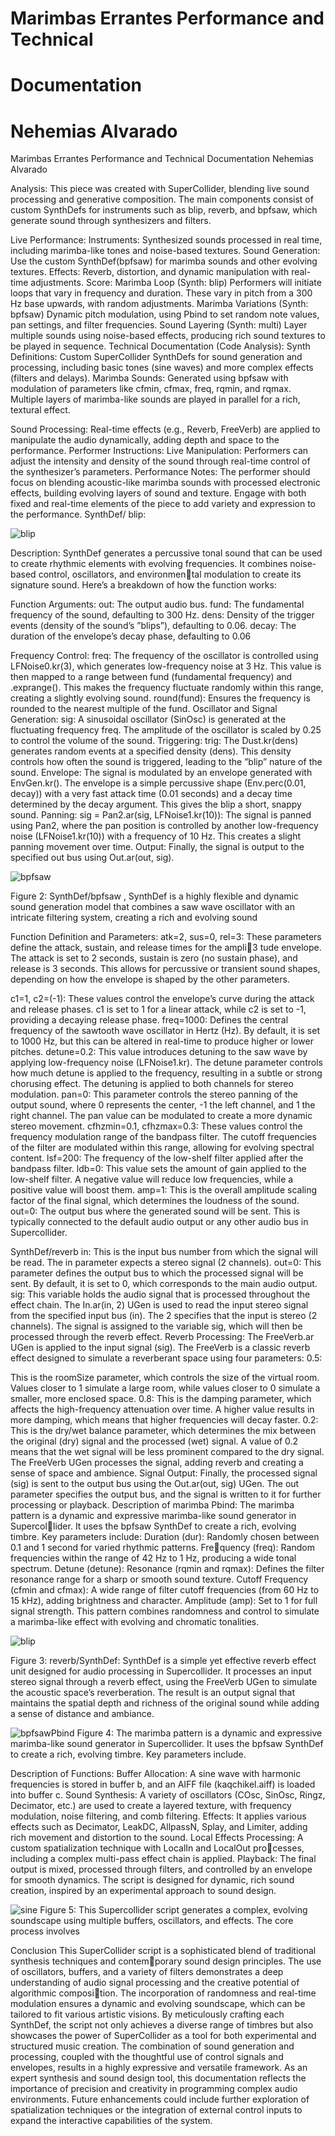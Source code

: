 # Marimbas Errantes Performance and Technical
# Documentation
# Nehemias Alvarado



Marimbas Errantes Performance and Technical
Documentation
Nehemias Alvarado

Analysis:
This piece was created with SuperCollider, blending live sound processing and generative composition. The main components consist of custom SynthDefs for instruments such as blip, reverb, and
bpfsaw, which generate sound through synthesizers and filters.

Live Performance:
Instruments: Synthesized sounds processed in real time, including marimba-like tones and
noise-based textures.
Sound Generation: Use the custom SynthDef(bpfsaw) for marimba sounds and other evolving
textures.
Effects: Reverb, distortion, and dynamic manipulation with real-time adjustments.
Score: Marimba Loop (Synth: blip) Performers will initiate loops that vary in frequency and
duration. These vary in pitch from a 300 Hz base upwards, with random adjustments.
Marimba Variations (Synth: bpfsaw) Dynamic pitch modulation, using Pbind to set random
note values, pan settings, and filter frequencies.
Sound Layering (Synth: multi) Layer multiple sounds using noise-based effects, producing
rich sound textures to be played in sequence.
Technical Documentation (Code Analysis):
Synth Definitions: Custom SuperCollider SynthDefs for sound generation and processing,
including basic tones (sine waves) and more complex effects (filters and delays).
Marimba Sounds: Generated using bpfsaw with modulation of parameters like cfmin, cfmax,
freq, rqmin, and rqmax. Multiple layers of marimba-like sounds are played in parallel for a rich,
textural effect.

Sound Processing: Real-time effects (e.g., Reverb, FreeVerb) are applied to manipulate the
audio dynamically, adding depth and space to the performance.
Performer Instructions:
Live Manipulation: Performers can adjust the intensity and density of the sound through real-time
control of the synthesizer’s parameters.
Performance Notes: The performer should focus on blending acoustic-like marimba sounds
with processed electronic effects, building evolving layers of sound and texture.
Engage with both fixed and real-time elements of the piece to add variety and expression to the
performance.
SynthDef/ blip:

![blip](https://github.com/user-attachments/assets/ed7e47d6-91d1-4d30-91dd-34d7db515f3d)

Description: SynthDef generates a percussive tonal sound that can be used to create rhythmic
elements with evolving frequencies. It combines noise-based control, oscillators, and environmental modulation to create its signature sound. Here’s a breakdown of how the function works:

Function Arguments:
out: The output audio bus.
fund: The fundamental frequency of the sound, defaulting to 300 Hz.
dens: Density of the trigger events (density of the sound’s ”blips”), defaulting to 0.06.
decay: The duration of the envelope’s decay phase, defaulting to 0.06


Frequency Control: freq: The frequency of the oscillator is controlled using LFNoise0.kr(3),
which generates low-frequency noise at 3 Hz. This value is then mapped to a range between fund
(fundamental frequency) and .exprange(). This makes the frequency fluctuate randomly within
this range, creating a slightly evolving sound. round(fund): Ensures the frequency is rounded to
the nearest multiple of the fund.
Oscillator and Signal Generation: sig: A sinusoidal oscillator (SinOsc) is generated at the
fluctuating frequency freq. The amplitude of the oscillator is scaled by 0.25 to control the volume
of the sound. Triggering: trig: The Dust.kr(dens) generates random events at a specified density
(dens). This density controls how often the sound is triggered, leading to the ”blip” nature of the
sound.
Envelope:
The signal is modulated by an envelope generated with EnvGen.kr(). The envelope is a simple
percussive shape (Env.perc(0.01, decay)) with a very fast attack time (0.01 seconds) and a decay
time determined by the decay argument. This gives the blip a short, snappy sound.
Panning: sig = Pan2.ar(sig, LFNoise1.kr(10)): The signal is panned using Pan2, where the
pan position is controlled by another low-frequency noise (LFNoise1.kr(10)) with a frequency of
10 Hz. This creates a slight panning movement over time.
Output: Finally, the signal is output to the specified out bus using Out.ar(out, sig).


![bpfsaw](https://github.com/user-attachments/assets/e0addf6c-4392-437b-98e7-2760acd33233)

Figure 2: SynthDef/bpfsaw , SynthDef is a highly flexible and dynamic sound generation model
that combines a saw wave oscillator with an intricate filtering system, creating a rich and evolving
sound

Function Definition and Parameters:
atk=2, sus=0, rel=3: These parameters define the attack, sustain, and release times for the ampli3
tude envelope. The attack is set to 2 seconds, sustain is zero (no sustain phase), and release is 3
seconds. This allows for percussive or transient sound shapes, depending on how the envelope is
shaped by the other parameters.

c1=1, c2=(-1): These values control the envelope’s curve during the attack and release phases.
c1 is set to 1 for a linear attack, while c2 is set to -1, providing a decaying release phase.
freq=1000: Defines the central frequency of the sawtooth wave oscillator in Hertz (Hz). By
default, it is set to 1000 Hz, but this can be altered in real-time to produce higher or lower pitches.
detune=0.2: This value introduces detuning to the saw wave by applying low-frequency noise
(LFNoise1.kr).
The detune parameter controls how much detune is applied to the frequency, resulting in a
subtle or strong chorusing effect. The detuning is applied to both channels for stereo modulation.
pan=0: This parameter controls the stereo panning of the output sound, where 0 represents
the center, -1 the left channel, and 1 the right channel. The pan value can be modulated to create a
more dynamic stereo movement.
cfhzmin=0.1, cfhzmax=0.3: These values control the frequency modulation range of the
bandpass filter. The cutoff frequencies of the filter are modulated within this range, allowing
for evolving spectral content.
lsf=200: The frequency of the low-shelf filter applied after the bandpass filter.
ldb=0: This value sets the amount of gain applied to the low-shelf filter. A negative value will
reduce low frequencies, while a positive value will boost them.
amp=1: This is the overall amplitude scaling factor of the final signal, which determines the
loudness of the sound.
out=0: The output bus where the generated sound will be sent. This is typically connected to the
default audio output or any other audio bus in Supercollider.

SynthDef/reverb
in: This is the input bus number from which the signal will be read. The in parameter expects
a stereo signal (2 channels). out=0: This parameter defines the output bus to which the processed
signal will be sent. By default, it is set to 0, which corresponds to the main audio output.
sig: This variable holds the audio signal that is processed throughout the effect chain.
The In.ar(in, 2) UGen is used to read the input stereo signal from the specified input bus (in).
The 2 specifies that the input is stereo (2 channels). The signal is assigned to the variable sig,
which will then be processed through the reverb effect.
Reverb Processing: The FreeVerb.ar UGen is applied to the input signal (sig). The FreeVerb
is a classic reverb effect designed to simulate a reverberant space using four parameters: 0.5: 

This is the roomSize parameter, which controls the size of the virtual room. Values closer to 1 simulate
a large room, while values closer to 0 simulate a smaller, more enclosed space. 0.8: This is the
damping parameter, which affects the high-frequency attenuation over time. A higher value results
in more damping, which means that higher frequencies will decay faster. 0.2: This is the dry/wet
balance parameter, which determines the mix between the original (dry) signal and the processed
(wet) signal. A value of 0.2 means that the wet signal will be less prominent compared to the dry
signal. The FreeVerb UGen processes the signal, adding reverb and creating a sense of space and
ambience. Signal Output:
Finally, the processed signal (sig) is sent to the output bus using the Out.ar(out, sig) UGen.
The out parameter specifies the output bus, and the signal is written to it for further processing or
playback.
Description of marimba Pbind:
The marimba pattern is a dynamic and expressive marimba-like sound generator in Supercollider. It uses the bpfsaw SynthDef to create a rich, evolving timbre. Key parameters include:
Duration (dur): Randomly chosen between 0.1 and 1 second for varied rhythmic patterns. Frequency (freq): Random frequencies within the range of 42 Hz to 1 Hz, producing a wide tonal
spectrum. Detune (detune): Resonance (rqmin and rqmax): Defines the filter resonance range
for a sharp or smooth sound texture. Cutoff Frequency (cfmin and cfmax): A wide range of filter
cutoff frequencies (from 60 Hz to 15 kHz), adding brightness and character.
Amplitude (amp): Set to 1 for full signal strength. This pattern combines randomness and control
to simulate a marimba-like effect with evolving and chromatic tonalities.

![blip](https://github.com/user-attachments/assets/910d7a19-0399-4feb-938b-f0c7e0bd3511)

Figure 3: reverb/SynthDef: SynthDef is a simple yet effective reverb effect unit designed for audio
processing in Supercollider. It processes an input stereo signal through a reverb effect, using the
FreeVerb UGen to simulate the acoustic space’s reverberation. The result is an output signal that
maintains the spatial depth and richness of the original sound while adding a sense of distance and
ambiance.

![bpfsawPbind](https://github.com/user-attachments/assets/96ee45a2-73e8-4c26-99ab-de331d3b1352)
Figure 4: The marimba pattern is a dynamic and expressive marimba-like sound generator in
Supercollider. It uses the bpfsaw SynthDef to create a rich, evolving timbre. Key parameters
include.


Description of Functions:
Buffer Allocation: A sine wave with harmonic frequencies is stored in buffer b, and an AIFF
file (kaqchikel.aiff) is loaded into buffer c. Sound Synthesis: A variety of oscillators (COsc,
SinOsc, Ringz, Decimator, etc.) are used to create a layered texture, with frequency modulation,
noise filtering, and comb filtering. Effects: It applies various effects such as Decimator, LeakDC,
AllpassN, Splay, and Limiter, adding rich movement and distortion to the sound.
Local Effects Processing: A custom spatialization technique with LocalIn and LocalOut processes, including a complex multi-pass effect chain is applied. Playback: The final output is
mixed, processed through filters, and controlled by an envelope for smooth dynamics. The script is
designed for dynamic, rich sound creation, inspired by an experimental approach to sound design.


![sine](https://github.com/user-attachments/assets/e7f17bd5-9e02-41e3-bf02-fcc1f9abe477)
Figure 5: This Supercollider script generates a complex, evolving soundscape using multiple
buffers, oscillators, and effects. The core process involves



Conclusion
This SuperCollider script is a sophisticated blend of traditional synthesis techniques and contemporary sound design principles. The use of oscillators, buffers, and a variety of filters demonstrates
a deep understanding of audio signal processing and the creative potential of algorithmic composition. The incorporation of randomness and real-time modulation ensures a dynamic and evolving
soundscape, which can be tailored to fit various artistic visions.
By meticulously crafting each SynthDef, the script not only achieves a diverse range of timbres
but also showcases the power of SuperCollider as a tool for both experimental and structured music
creation. The combination of sound generation and processing, coupled with the thoughtful use of
control signals and envelopes, results in a highly expressive and versatile framework.
As an expert synthesis and sound design tool, this documentation reflects the importance of
precision and creativity in programming complex audio environments. Future enhancements could
include further exploration of spatialization techniques or the integration of external control inputs
to expand the interactive capabilities of the system.
